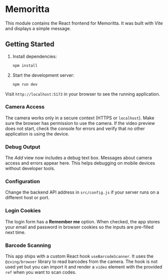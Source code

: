 # Memoritta

This module contains the React frontend for Memoritta. It was built with Vite and displays a simple message.

## Getting Started

1. Install dependencies:
   ```bash
   npm install
   ```
2. Start the development server:
   ```bash
   npm run dev
   ```

Visit `http://localhost:5173` in your browser to see the running application.

### Camera Access
The camera works only in a secure context (HTTPS or `localhost`).
Make sure the browser has permission to use the camera.
If the video preview does not start, check the console for errors and
verify that no other application is using the device.

### Debug Output
The *Add* view now includes a debug text box. Messages about camera access and
errors appear here. This helps debugging on mobile devices without developer
tools.

### Configuration
Change the backend API address in `src/config.js` if your server runs on a different host or port.

### Login Cookies
The login form has a **Remember me** option. When checked, the app stores your
email and password in browser cookies so the inputs are pre-filled next time.

### Barcode Scanning
This app ships with a custom React hook `useBarcodeScanner`. It uses the `@zxing/browser` library to read barcodes from the camera. The hook is not used yet but you can import it and render a `video` element with the provided `ref` when you want to scan codes.
